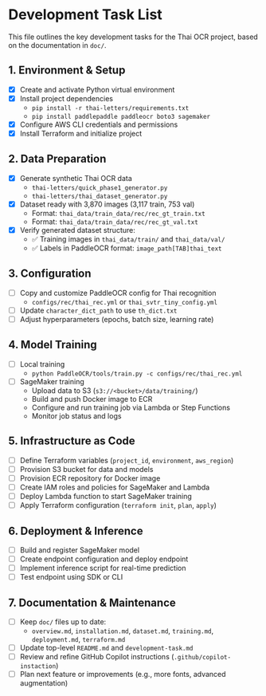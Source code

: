 # Development Task List

This file outlines the key development tasks for the Thai OCR project, based on the documentation in `doc/`.

## 1. Environment & Setup

- [x] Create and activate Python virtual environment
- [x] Install project dependencies
  - `pip install -r thai-letters/requirements.txt`
  - `pip install paddlepaddle paddleocr boto3 sagemaker`
- [x] Configure AWS CLI credentials and permissions
- [x] Install Terraform and initialize project

## 2. Data Preparation

- [x] Generate synthetic Thai OCR data
  - `thai-letters/quick_phase1_generator.py`
  - `thai-letters/thai_dataset_generator.py`
- [x] Dataset ready with 3,870 images (3,117 train, 753 val)
  - Format: `thai_data/train_data/rec/rec_gt_train.txt`
  - Format: `thai_data/train_data/rec/rec_gt_val.txt`
- [x] Verify generated dataset structure:
  - ✅ Training images in `thai_data/train/` and `thai_data/val/`
  - ✅ Labels in PaddleOCR format: `image_path[TAB]thai_text`

## 3. Configuration

- [ ] Copy and customize PaddleOCR config for Thai recognition
  - `configs/rec/thai_rec.yml` or `thai_svtr_tiny_config.yml`
- [ ] Update `character_dict_path` to use `th_dict.txt`
- [ ] Adjust hyperparameters (epochs, batch size, learning rate)

## 4. Model Training

- [ ] Local training
  - `python PaddleOCR/tools/train.py -c configs/rec/thai_rec.yml`
- [ ] SageMaker training
  - Upload data to S3 (`s3://<bucket>/data/training/`)
  - Build and push Docker image to ECR
  - Configure and run training job via Lambda or Step Functions
  - Monitor job status and logs

## 5. Infrastructure as Code

- [ ] Define Terraform variables (`project_id`, `environment`, `aws_region`)
- [ ] Provision S3 bucket for data and models
- [ ] Provision ECR repository for Docker image
- [ ] Create IAM roles and policies for SageMaker and Lambda
- [ ] Deploy Lambda function to start SageMaker training
- [ ] Apply Terraform configuration (`terraform init`, `plan`, `apply`)

## 6. Deployment & Inference

- [ ] Build and register SageMaker model
- [ ] Create endpoint configuration and deploy endpoint
- [ ] Implement inference script for real-time prediction
- [ ] Test endpoint using SDK or CLI

## 7. Documentation & Maintenance

- [ ] Keep `doc/` files up to date:
  - `overview.md`, `installation.md`, `dataset.md`, `training.md`, `deployment.md`, `terraform.md`
- [ ] Update top-level `README.md` and `development-task.md`
- [ ] Review and refine GitHub Copilot instructions (`.github/copilot-instaction`)
- [ ] Plan next feature or improvements (e.g., more fonts, advanced augmentation)
